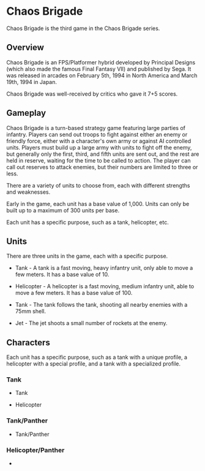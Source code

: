 # Chaos Brigade

Chaos Brigade is the third game in the Chaos Brigade series.

## Overview

Chaos Brigade is an FPS/Platformer hybrid developed by Principal Designs (which also made the famous Final Fantasy VII) and published by Sega. It was released in arcades on February 5th, 1994 in North America and March 19th, 1994 in Japan.

Chaos Brigade was well-received by critics who gave it 7+5 scores.

## Gameplay

Chaos Brigade is a turn-based strategy game featuring large parties of infantry. Players can send out troops to fight against either an enemy or friendly force, either with a character's own army or against AI controlled units. Players must build up a large army with units to fight off the enemy, but generally only the first, third, and fifth units are sent out, and the rest are held in reserve, waiting for the time to be called to action. The player can call out reserves to attack enemies, but their numbers are limited to three or less.

There are a variety of units to choose from, each with different strengths and weaknesses.

Early in the game, each unit has a base value of 1,000. Units can only be built up to a maximum of 300 units per base.

Each unit has a specific purpose, such as a tank, helicopter, etc.

## Units

There are three units in the game, each with a specific purpose.

*   Tank - A tank is a fast moving, heavy infantry unit, only able to move a few meters. It has a base value of 10.

*   Helicopter - A helicopter is a fast moving, medium infantry unit, able to move a few meters. It has a base value of 100.

*   Tank - The tank follows the tank, shooting all nearby enemies with a 75mm shell.

*   Jet - The jet shoots a small number of rockets at the enemy.

## Characters

Each unit has a specific purpose, such as a tank with a unique profile, a helicopter with a special profile, and a tank with a specialized profile.

### Tank

*   Tank

*   Helicopter

### Tank/Panther

*   Tank/Panther

### Helicopter/Panther

*